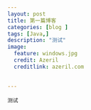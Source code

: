 ```yaml
---
layout: post
title: 第一篇博客
categories: [blog ]
tags: [Java,]
description: "测试"
image:
  feature: windows.jpg
  credit: Azeril
  creditlink: azeril.com
 

---
```


`测试`


